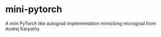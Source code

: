 # mini-pytorch

A mini PyTorch like autograd implementation mimicking micrograd from Andrej Karpathy
